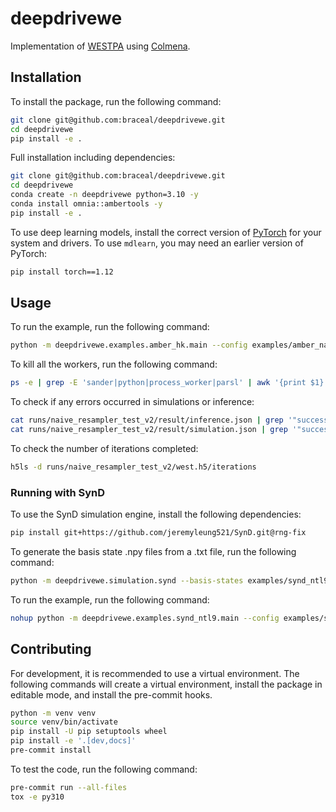 # deepdrivewe
Implementation of [WESTPA](https://westpa.github.io/westpa/index.html) using [Colmena](https://github.com/exalearn/colmena/tree/master).

## Installation

To install the package, run the following command:
```bash
git clone git@github.com:braceal/deepdrivewe.git
cd deepdrivewe
pip install -e .
```

Full installation including dependencies:
```bash
git clone git@github.com:braceal/deepdrivewe.git
cd deepdrivewe
conda create -n deepdrivewe python=3.10 -y
conda install omnia::ambertools -y
pip install -e .
```

To use deep learning models, install the correct version of [PyTorch](https://pytorch.org/get-started/locally/)
for your system and drivers. To use `mdlearn`, you may need an earlier version of PyTorch:
```bash
pip install torch==1.12
```

## Usage
To run the example, run the following command:
```bash
python -m deepdrivewe.examples.amber_hk.main --config examples/amber_nacl_hk/config.yaml
```

To kill all the workers, run the following command:
```bash
ps -e | grep -E 'sander|python|process_worker|parsl' | awk '{print $1}' | xargs kill
```

To check if any errors occurred in simulations or inference:
```bash
cat runs/naive_resampler_test_v2/result/inference.json | grep '"success": false'
cat runs/naive_resampler_test_v2/result/simulation.json | grep '"success": false'
```

To check the number of iterations completed:
```bash
h5ls -d runs/naive_resampler_test_v2/west.h5/iterations
```

### Running with SynD
To use the SynD simulation engine, install the following dependencies:
```bash
pip install git+https://github.com/jeremyleung521/SynD.git@rng-fix
```

To generate the basis state .npy files from a .txt file, run the following command:
```bash
python -m deepdrivewe.simulation.synd --basis-states examples/synd_ntl9/bstates.txt --output-dir examples/synd_ntl9/bstates
```

To run the example, run the following command:
```bash
nohup python -m deepdrivewe.examples.synd_ntl9.main --config examples/synd_ntl9/config.yaml &> nohup.log &
```

## Contributing

For development, it is recommended to use a virtual environment. The following
commands will create a virtual environment, install the package in editable
mode, and install the pre-commit hooks.
```bash
python -m venv venv
source venv/bin/activate
pip install -U pip setuptools wheel
pip install -e '.[dev,docs]'
pre-commit install
```
To test the code, run the following command:
```bash
pre-commit run --all-files
tox -e py310
```
